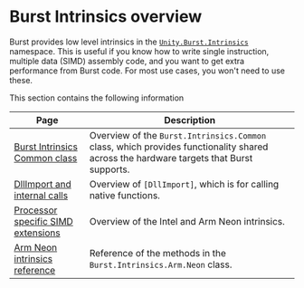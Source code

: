 # Burst Intrinsics overview

Burst provides low level intrinsics in the [`Unity.Burst.Intrinsics`](xref:Unity.Burst.Intrinsics) namespace. This is useful if you know how to write single instruction, multiple data (SIMD) assembly code, and you want to get extra performance from Burst code. For most use cases, you won't need to use these.

This section contains the following information

|**Page**|**Description**|
|---|---|
|[Burst Intrinsics Common class](csharp-burst-intrinsics-common.md)|Overview of the `Burst.Intrinsics.Common` class, which provides functionality shared across the hardware targets that Burst supports. |
|[DllImport and internal calls](csharp-burst-intrinsics-dllimport.md)|Overview of `[DllImport]`, which is for calling native functions.|
|[Processor specific SIMD extensions](csharp-burst-intrinsics-processors.md)|Overview of the Intel and Arm Neon intrinsics.|
|[Arm Neon intrinsics reference](csharp-burst-intrinsics-neon.md)|Reference of the methods in the `Burst.Intrinsics.Arm.Neon` class.|
